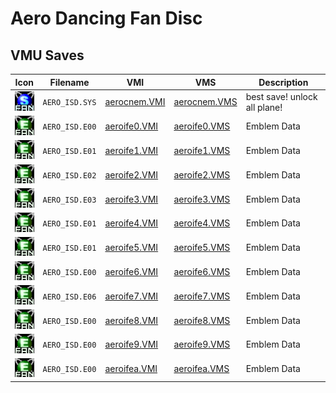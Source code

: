 # Aero Dancing Fan Disc

## VMU Saves

| Icon | Filename | VMI | VMS | Description |
|------|----------|-----|-----|-------------|
| ![Aero Dancing Fan Disc](../icons/AERO_ISD.SYS.GIF) | `AERO_ISD.SYS` | [aerocnem.VMI](aerocnem.VMI) | [aerocnem.VMS](aerocnem.VMS) | best save! unlock all plane! |
| ![Aero Dancing Fan Disc](../icons/AERO_ISD.E00.GIF) | `AERO_ISD.E00` | [aeroife0.VMI](aeroife0.VMI) | [aeroife0.VMS](aeroife0.VMS) | Emblem Data |
| ![Aero Dancing Fan Disc](../icons/AERO_ISD.E01.GIF) | `AERO_ISD.E01` | [aeroife1.VMI](aeroife1.VMI) | [aeroife1.VMS](aeroife1.VMS) | Emblem Data |
| ![Aero Dancing Fan Disc](../icons/AERO_ISD.E02.GIF) | `AERO_ISD.E02` | [aeroife2.VMI](aeroife2.VMI) | [aeroife2.VMS](aeroife2.VMS) | Emblem Data |
| ![Aero Dancing Fan Disc](../icons/AERO_ISD.E03.GIF) | `AERO_ISD.E03` | [aeroife3.VMI](aeroife3.VMI) | [aeroife3.VMS](aeroife3.VMS) | Emblem Data |
| ![Aero Dancing Fan Disc](../icons/AERO_ISD.E01.GIF) | `AERO_ISD.E01` | [aeroife4.VMI](aeroife4.VMI) | [aeroife4.VMS](aeroife4.VMS) | Emblem Data |
| ![Aero Dancing Fan Disc](../icons/AERO_ISD.E01.GIF) | `AERO_ISD.E01` | [aeroife5.VMI](aeroife5.VMI) | [aeroife5.VMS](aeroife5.VMS) | Emblem Data |
| ![Aero Dancing Fan Disc](../icons/AERO_ISD.E00.GIF) | `AERO_ISD.E00` | [aeroife6.VMI](aeroife6.VMI) | [aeroife6.VMS](aeroife6.VMS) | Emblem Data |
| ![Aero Dancing Fan Disc](../icons/AERO_ISD.E06.GIF) | `AERO_ISD.E06` | [aeroife7.VMI](aeroife7.VMI) | [aeroife7.VMS](aeroife7.VMS) | Emblem Data |
| ![Aero Dancing Fan Disc](../icons/AERO_ISD.E00.GIF) | `AERO_ISD.E00` | [aeroife8.VMI](aeroife8.VMI) | [aeroife8.VMS](aeroife8.VMS) | Emblem Data |
| ![Aero Dancing Fan Disc](../icons/AERO_ISD.E00.GIF) | `AERO_ISD.E00` | [aeroife9.VMI](aeroife9.VMI) | [aeroife9.VMS](aeroife9.VMS) | Emblem Data |
| ![Aero Dancing Fan Disc](../icons/AERO_ISD.E00.GIF) | `AERO_ISD.E00` | [aeroifea.VMI](aeroifea.VMI) | [aeroifea.VMS](aeroifea.VMS) | Emblem Data |

